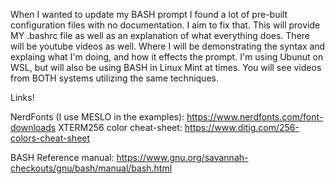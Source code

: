 When I wanted to update my BASH prompt I found a lot of pre-built configuration files with no documentation. I aim to fix that. This will provide MY .bashrc file as well as an explanation of what everything does. There will be youtube videos as well.
Where I will be demonstrating the syntax and explaing what I'm doing, and how it effects the prompt. I'm using Ubunut on WSL, but will also be using BASH in Linux Mint at times. You will see videos from BOTH systems utilizing the same techniques.

Links!

NerdFonts (I use MESLO in the examples): https://www.nerdfonts.com/font-downloads
XTERM256 color cheat-sheet: https://www.ditig.com/256-colors-cheat-sheet

BASH Reference manual: https://www.gnu.org/savannah-checkouts/gnu/bash/manual/bash.html
